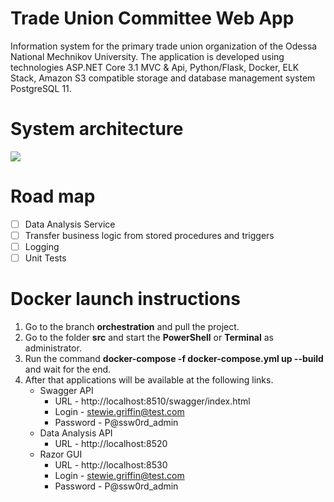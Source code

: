 # Trade Union Committee Web App
Information system for the primary trade union organization of the Odessa National Mechnikov University. The application is developed using technologies ASP.NET Core 3.1 MVC &amp; Api, Python/Flask, Docker, ELK Stack, Amazon S3 compatible storage and database management system PostgreSQL 11.

# System architecture
![](https://github.com/zavada-sergey/TradeUnionCommittee.Web.App/blob/master/blob/Architecture.png)

# Road map
- [ ] Data Analysis Service
- [ ] Transfer business logic from stored procedures and triggers
- [ ] Logging
- [ ] Unit Tests

# Docker launch instructions
1. Go to the branch **orchestration** and pull the project.
2. Go to the folder **src** and start the **PowerShell** or **Terminal** as administrator.
3. Run the command **docker-compose -f docker-compose.yml up --build** and wait for the end.
4. After that applications will be available at the following links.
    - Swagger API
        - URL - http://localhost:8510/swagger/index.html
        - Login - stewie.griffin@test.com
        - Password - P@ssw0rd_admin
    - Data Analysis API
        - URL - http://localhost:8520
     - Razor GUI
        - URL - http://localhost:8530
        - Login - stewie.griffin@test.com
        - Password - P@ssw0rd_admin
